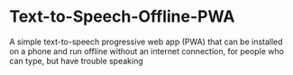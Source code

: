 # Text-to-Speech-Offline-PWA
A simple text-to-speech progressive web app (PWA) that can be installed on a phone and run offline without an internet connection, for people who can type, but have trouble speaking
